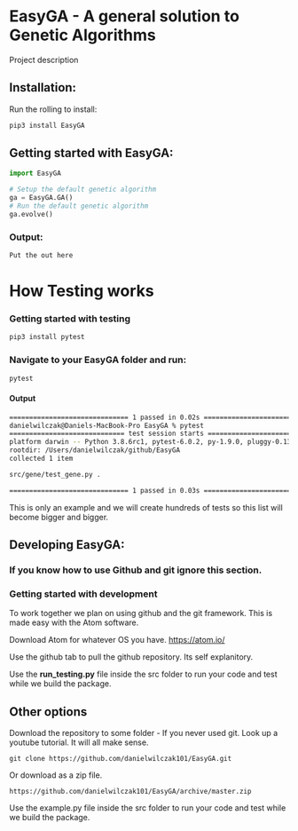 # EasyGA - A general solution to Genetic Algorithms

Project description

## Installation:

Run the rolling to install:

```Python
pip3 install EasyGA
```

## Getting started with EasyGA:
```Python
import EasyGA

# Setup the default genetic algorithm
ga = EasyGA.GA()
# Run the default genetic algorithm
ga.evolve()
```

### Output:
```python
Put the out here
```



# How Testing works

### Getting started with testing

```bash
pip3 install pytest
```

### Navigate to your EasyGA folder and run:
```bash
pytest
```

#### Output
```bash
============================== 1 passed in 0.02s ===============================
danielwilczak@Daniels-MacBook-Pro EasyGA % pytest
============================= test session starts ==============================
platform darwin -- Python 3.8.6rc1, pytest-6.0.2, py-1.9.0, pluggy-0.13.1
rootdir: /Users/danielwilczak/github/EasyGA
collected 1 item                                                               

src/gene/test_gene.py .                                                  [100%]

============================== 1 passed in 0.03s ===============================  

```

This is only an example and we will create hundreds of tests so this list will become bigger and bigger.


## Developing EasyGA:
### If you know how to use Github and git ignore this section.

### Getting started with development
To work together we plan on using github and the git framework. This is made easy with the Atom software.

Download Atom for whatever OS you have.
https://atom.io/

Use the github tab to pull the github repository. Its self explanitory.

Use the <b>run_testing.py</b> file inside the src folder to run your code and test while we build the package.

## Other options

Download the repository to some folder - If you never used git. Look up a youtube tutorial. It will all make sense.
```
git clone https://github.com/danielwilczak101/EasyGA.git
```
Or download as a zip file.
```
https://github.com/danielwilczak101/EasyGA/archive/master.zip
```
Use the example.py file inside the src folder to run your code and test while we build the package.
